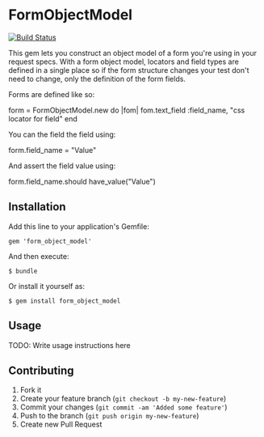 # FormObjectModel

[![Build Status](https://secure.travis-ci.org/reinteractive-open/form-object-model.png?branch=master)](http://travis-ci.org/reinteractive-open/form-object-model)

This gem lets you construct an object model
of a form you're using in your request specs.
With a form object model, locators and field types
are defined in a single place so if the form structure
changes your test don't need to change, only the
definition of the form fields.

Forms are defined like so:

  form = FormObjectModel.new do |fom|
    fom.text_field :field_name, "css locator for field"
  end

You can the field the field using:

  form.field_name = "Value"

And assert the field value using:

  form.field_name.should have_value("Value")

## Installation

Add this line to your application's Gemfile:

    gem 'form_object_model'

And then execute:

    $ bundle

Or install it yourself as:

    $ gem install form_object_model

## Usage

TODO: Write usage instructions here

## Contributing

1. Fork it
2. Create your feature branch (`git checkout -b my-new-feature`)
3. Commit your changes (`git commit -am 'Added some feature'`)
4. Push to the branch (`git push origin my-new-feature`)
5. Create new Pull Request
